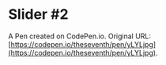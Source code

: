 # Slider #2

A Pen created on CodePen.io. Original URL: [https://codepen.io/theseventh/pen/yLYLjpg](https://codepen.io/theseventh/pen/yLYLjpg).


